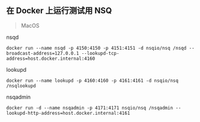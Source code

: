 ## 在 Docker 上运行测试用 NSQ
> MacOS

nsqd

```
docker run --name nsqd -p 4150:4150 -p 4151:4151 -d nsqio/nsq /nsqd --broadcast-address=127.0.0.1 --lookupd-tcp-address=host.docker.internal:4160
```

lookupd
```
docker run --name lookupd -p 4160:4160 -p 4161:4161 -d nsqio/nsq /nsqlookupd
```

nsqadmin
```
docker run -d --name nsqadmin -p 4171:4171 nsqio/nsq /nsqadmin --lookupd-http-address=host.docker.internal:4161
```